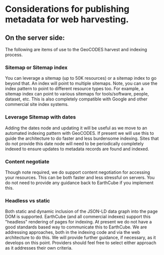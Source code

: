 # Considerations for publishing metadata for web harvesting.

## On the server side:
The following are items of use to the GeoCODES harvest and indexing process.  

### Sitemap or Sitemap index
You can leverage a sitemap (up to 50K resources) or a sitemap index to go beyond that.  An index will point to multiple sitemaps.  Note, you can use the index pattern to point to different resource types too.  For example, a sitemap index can point to various sitemaps for tools/software, people, dataset, etc.  This is also completely compatible with Google and other commercial site index systems.  

### Leverage Sitemap with dates
Adding the dates node and updating it will be useful as we move to an automated indexing pattern with GeoCODES.   If present we will use this to guide the architecture to do faster and less burdensome indexing.   Sites that do not provide this date node will need to be periodically completely indexed to ensure updates to metadata records are found and indexed.  

### Content negotiate
Though note required, we do support content negotiation for accessing your resources.  This can be both faster and less stressful on servers.  You do not need to provide any guidance back to EarthCube if you implement this.

### Headless vs static
Both static and dynamic inclusion of the JSON-LD data graph into the page DOM is supported.  EarthCube (and all commercial indexes) support this "headless" rendering of pages for indexing.   At present we do not have a good standards based way to communicate this to EarthCube.  We are addressing approaches, both in the indexing code and via the web architecture to do this.   We will provide further guidance, if necessary, as it develops on this point.   Providers should feel free to select either approach as it addresses their own criteria.  

